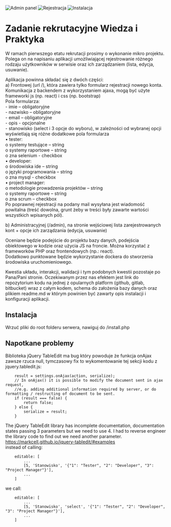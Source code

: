![Admin panel](https://i.imgur.com/s5ELMRK.png)
![Rejestracja](https://i.imgur.com/wgRuM3X.png)
![Instalacja](https://i.imgur.com/kTd4ixw.png)

# Zadanie rekrutacyjne Wiedza i Praktyka
W ramach pierwszego etatu rekrutacji prosimy o wykonanie mikro projektu. Polega on na napisaniu aplikacji umożliwiającej rejestrowanie różnego rodzaju użytkowników w serwisie oraz ich zarządzaniem (lista, edycja, usuwanie).
  

Aplikacja powinna składać się z dwóch części:  
    a) Frontowej (url /), która zawiera tylko formularz rejestracji nowego konta. Komunikacja z backendem z wykorzystaniem ajaxa, mogą być użyte frameworki js (np. react) i css (np. bootstrap)  
    Pola formularza:  
    - imie – obligatoryjne  
    - nazwisko – obligatoryjne  
    - email – obligatoryjne  
    - opis - opcjonalne  
    - stanowisko (select i 3 opcje do wyboru), w zależności od wybranej opcji wyświetlają się różne dodatkowe pola formularza  
    • tester:  
        o systemy testujące – string  
        o systemy raportowe – string  
        o zna selenium - checkbox  
    • developer:  
        o środowiska ide – string  
        o języki programowania – string  
        o zna mysql - checkbox  
    • project manager:  
        o metodologie prowadzenia projektów – string  
        o systemy raportowe – string  
        o zna scrum – checkbox  
    Po poprawnej rejestracji na podany mail wysyłana jest wiadomość powitalna (treść dowolna, grunt żeby w treści były zawarte wartości wszystkich wpisanych pól).  
  

b) Administracyjnej (/admin), na stronie wejściowej lista zarejestrowanych kont + opcje ich zarządzania (edycja, usuwanie)  
  

Oceniane będzie podejście do projektu bazy danych, podejścia obiektowego w kodzie oraz użycia JS na froncie. Można korzystać z frameworków PHP oraz frontendowych (np.: react).  
Dodatkowo punktowane będzie wykorzystanie dockera do stworzenia środowiska uruchomieniowego.  
  

Kwestia układu, interakcji, walidacji i tym podobnych kwestii pozostaje po Pana/Pani stronie. Oczekiwanym przez nas efektem jest link do repozytorium kodu na jednej z opularnych platform (github, gitlab, bitbucket) wraz z całym kodem, schema do założenia bazy danych oraz plikiem readme.md w którym powinien być zawarty opis instalacji i konfiguracji aplikacji.  
  

## Instalacja
Wrzuć pliki do root folderu serwera, nawiguj do /install.php  
  

## Napotkane problemy
Biblioteka jQuery TableEdit ma bug który powoduje że funkcja onAjax zawsze rzuca null, tymczasowy fix to wykomentowanie tej sekcji kodu z jquery.tabledit.js:  
```
    result = settings.onAjax(action, serialize);
    // In onAjax() it is possible to modify the document sent in ajax request, 
    //e.g. adding additional information required by server, or do formatting / restructing of document to be sent.
    if (result === false) {
        return false;
    } else {
        serialize = result;
    }
```
The jQuery TableEdit library has incomplete documentation, documentation states passing 3 parameters but we need to use 4. 
I had to reverse engineer the library code to find out we need another parameter.  
https://markcell.github.io/jquery-tabledit/#examples  
instead of calling:  
```
    editable: [
        ...
        [5, 'Stanowisko', '{"1": "Tester", "2": "Developer", "3": "Project Manager"}'],
        ...
    ]
```
we call:
```
    editable: [
        ...
        [5, 'Stanowisko', 'select', '{"1": "Tester", "2": "Developer", "3": "Project Manager"}'],
        ...
    ]
```
